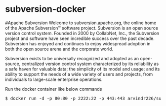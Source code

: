 # subversion-docker

#Apache Subversion
Welcome to subversion.apache.org, the online home of the Apache Subversion™ software project. 
Subversion is an open source version control system. Founded in 2000 by CollabNet, Inc., the Subversion project 
and software have seen incredible success over the past decade. 
Subversion has enjoyed and continues to enjoy widespread adoption in both the open source arena and the corporate world.


Subversion exists to be universally recognized and adopted as an open-source, centralized version control system characterized 
by its reliability as a safe haven for valuable data; the simplicity of its model and usage; and its ability to support the needs 
of a wide variety of users and projects, from individuals to large-scale enterprise operations.

Run the docker container like below commands
<pre>
$ docker run -d -p 80:80 -p 2222:22 -p 443:443 arvindr226/subversion
</pre>
